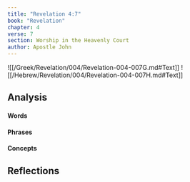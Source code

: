 ```yaml
---
title: "Revelation 4:7"
book: "Revelation"
chapter: 4
verse: 7
section: Worship in the Heavenly Court
author: Apostle John
---
```

![[/Greek/Revelation/004/Revelation-004-007G.md#Text]]
![[/Hebrew/Revelation/004/Revelation-004-007H.md#Text]]

## Analysis

#### Words

#### Phrases

#### Concepts

## Reflections
